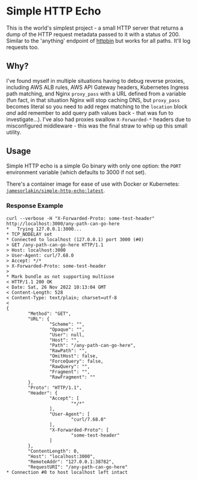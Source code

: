 # Simple HTTP Echo

This is the world's simplest project - a small HTTP server that returns a dump of the HTTP request metadata passed to it with a status of 200.
Similar to the 'anything' endpoint of [httpbin](https://httpbin.org/) but works for all paths. It'll log requests too.

## Why?

I've found myself in multiple situations having to debug reverse proxies, including AWS ALB rules, AWS API Gateway headers, Kubernetes Ingress path matching, and Nginx `proxy_pass` with a URL defined from a variable (fun fact, in that situation Nginx will stop caching DNS, but `proxy_pass` becomes literal so you need to add regex matching to the `location` block *and* add remember to add query path values back - that was fun to investigate...).
I've also had proxies swallow `X-Forwarded-*` headers due to misconfigured middleware - this was the final straw to whip up this small utility.

## Usage

Simple HTTP echo is a simple Go binary with only one option: the `PORT` environment variable (which defaults to 3000 if not set).

There's a container image for ease of use with Docker or Kubernetes: [`jamesorlakin/simple-http-echo:latest`](https://hub.docker.com/r/jamesorlakin/simple-http-echo).

### Response Example

```
curl --verbose -H "X-Forwarded-Proto: some-test-header" http://localhost:3000/any-path-can-go-here
*   Trying 127.0.0.1:3000...
* TCP_NODELAY set
* Connected to localhost (127.0.0.1) port 3000 (#0)
> GET /any-path-can-go-here HTTP/1.1
> Host: localhost:3000
> User-Agent: curl/7.68.0
> Accept: */*
> X-Forwarded-Proto: some-test-header
> 
* Mark bundle as not supporting multiuse
< HTTP/1.1 200 OK
< Date: Sat, 26 Nov 2022 10:13:04 GMT
< Content-Length: 528
< Content-Type: text/plain; charset=utf-8
< 
{
        "Method": "GET",
        "URL": {
                "Scheme": "",
                "Opaque": "",
                "User": null,
                "Host": "",
                "Path": "/any-path-can-go-here",
                "RawPath": "",
                "OmitHost": false,
                "ForceQuery": false,
                "RawQuery": "",
                "Fragment": "",
                "RawFragment": ""
        },
        "Proto": "HTTP/1.1",
        "Header": {
                "Accept": [
                        "*/*"
                ],
                "User-Agent": [
                        "curl/7.68.0"
                ],
                "X-Forwarded-Proto": [
                        "some-test-header"
                ]
        },
        "ContentLength": 0,
        "Host": "localhost:3000",
        "RemoteAddr": "127.0.0.1:38782",
        "RequestURI": "/any-path-can-go-here"
* Connection #0 to host localhost left intact
```
